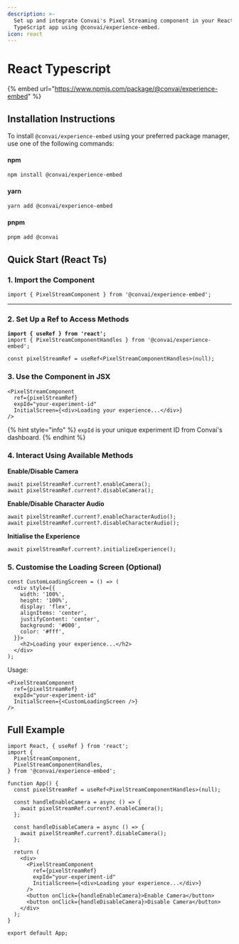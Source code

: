 ```yaml
---
description: >-
  Set up and integrate Convai's Pixel Streaming component in your React
  TypeScript app using @convai/experience-embed.
icon: react
---
```


# React Typescript

{% embed url="https://www.npmjs.com/package/@convai/experience-embed" %}

## Installation Instructions

To install `@convai/experience-embed` using your preferred package manager, use one of the following commands:

#### npm

```bash
npm install @convai/experience-embed
```

#### yarn

```bash
yarn add @convai/experience-embed
```

#### pnpm

```bash
pnpm add @convai
```

## Quick Start (React Ts)

### 1. Import the Component

```tsx
import { PixelStreamComponent } from '@convai/experience-embed';
```

***

### 2. Set Up a Ref to Access Methods

<pre class="language-tsx"><code class="lang-tsx"><strong>import { useRef } from 'react';
</strong>import { PixelStreamComponentHandles } from '@convai/experience-embed';

const pixelStreamRef = useRef&#x3C;PixelStreamComponentHandles>(null);
</code></pre>

### 3. Use the Component in JSX

```tsx
<PixelStreamComponent
  ref={pixelStreamRef}
  expId="your-experiment-id"
  InitialScreen={<div>Loading your experience...</div>}
/>
```

{% hint style="info" %}
`expId` is your unique experiment ID from Convai's dashboard.
{% endhint %}

### 4. Interact Using Available Methods

**Enable/Disable Camera**

```tsx
await pixelStreamRef.current?.enableCamera();
await pixelStreamRef.current?.disableCamera();
```

**Enable/Disable Character Audio**

```tsx
await pixelStreamRef.current?.enableCharacterAudio();
await pixelStreamRef.current?.disableCharacterAudio();
```

**Initialise the Experience**

```tsx
await pixelStreamRef.current?.initializeExperience();
```

### 5. Customise the Loading Screen (Optional)

```tsx
const CustomLoadingScreen = () => (
  <div style={{
    width: '100%',
    height: '100%',
    display: 'flex',
    alignItems: 'center',
    justifyContent: 'center',
    background: '#000',
    color: '#fff',
  }}>
    <h2>Loading your experience...</h2>
  </div>
);
```

Usage:

```tsx
<PixelStreamComponent
  ref={pixelStreamRef}
  expId="your-experiment-id"
  InitialScreen={<CustomLoadingScreen />}
/>
```

## Full Example

```tsx
import React, { useRef } from 'react';
import {
  PixelStreamComponent,
  PixelStreamComponentHandles,
} from '@convai/experience-embed';

function App() {
  const pixelStreamRef = useRef<PixelStreamComponentHandles>(null);

  const handleEnableCamera = async () => {
    await pixelStreamRef.current?.enableCamera();
  };

  const handleDisableCamera = async () => {
    await pixelStreamRef.current?.disableCamera();
  };

  return (
    <div>
      <PixelStreamComponent
        ref={pixelStreamRef}
        expId="your-experiment-id"
        InitialScreen={<div>Loading your experience...</div>}
      />
      <button onClick={handleEnableCamera}>Enable Camera</button>
      <button onClick={handleDisableCamera}>Disable Camera</button>
    </div>
  );
}

export default App;
```

